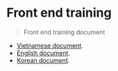# Front end training
> Front end training document

* [Vietnamese document](https://github.com/nhithaivn/fe-training-path/tree/master/vn).
* [English document](https://github.com/nhithaivn/fe-training-path/tree/master/en).
* [Korean document](https://github.com/nhithaivn/fe-training-path/tree/master/kr).
